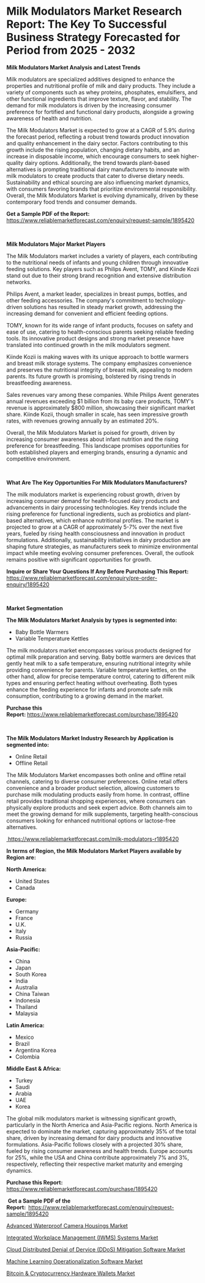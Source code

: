 <p><h1>Milk Modulators Market Research Report: The Key To Successful Business Strategy Forecasted for Period from 2025 - 2032</h1></p><p><strong>Milk Modulators Market Analysis and Latest Trends</strong></p>
<p><p>Milk modulators are specialized additives designed to enhance the properties and nutritional profile of milk and dairy products. They include a variety of components such as whey proteins, phosphates, emulsifiers, and other functional ingredients that improve texture, flavor, and stability. The demand for milk modulators is driven by the increasing consumer preference for fortified and functional dairy products, alongside a growing awareness of health and nutrition.</p><p>The Milk Modulators Market is expected to grow at a CAGR of 5.9% during the forecast period, reflecting a robust trend towards product innovation and quality enhancement in the dairy sector. Factors contributing to this growth include the rising population, changing dietary habits, and an increase in disposable income, which encourage consumers to seek higher-quality dairy options. Additionally, the trend towards plant-based alternatives is prompting traditional dairy manufacturers to innovate with milk modulators to create products that cater to diverse dietary needs. Sustainability and ethical sourcing are also influencing market dynamics, with consumers favoring brands that prioritize environmental responsibility. Overall, the Milk Modulators Market is evolving dynamically, driven by these contemporary food trends and consumer demands.</p></p>
<p><strong>Get a Sample PDF of the Report:&nbsp;</strong> <a href="https://www.reliablemarketforecast.com/enquiry/request-sample/1895420?utm_campaign=1875&utm_medium=2&utm_source=Github&utm_content=ia&utm_term=28032025&utm_id=milk-modulators">https://www.reliablemarketforecast.com/enquiry/request-sample/1895420</a></p>
<p>&nbsp;</p>
<p><strong>Milk Modulators Major Market Players</strong></p>
<p><p>The Milk Modulators market includes a variety of players, each contributing to the nutritional needs of infants and young children through innovative feeding solutions. Key players such as Philips Avent, TOMY, and Kiinde Kozii stand out due to their strong brand recognition and extensive distribution networks.</p><p>Philips Avent, a market leader, specializes in breast pumps, bottles, and other feeding accessories. The company's commitment to technology-driven solutions has resulted in steady market growth, addressing the increasing demand for convenient and efficient feeding options. </p><p>TOMY, known for its wide range of infant products, focuses on safety and ease of use, catering to health-conscious parents seeking reliable feeding tools. Its innovative product designs and strong market presence have translated into continued growth in the milk modulators segment.</p><p>Kiinde Kozii is making waves with its unique approach to bottle warmers and breast milk storage systems. The company emphasizes convenience and preserves the nutritional integrity of breast milk, appealing to modern parents. Its future growth is promising, bolstered by rising trends in breastfeeding awareness.</p><p>Sales revenues vary among these companies. While Philips Avent generates annual revenues exceeding $1 billion from its baby care products, TOMY's revenue is approximately $800 million, showcasing their significant market share. Kiinde Kozii, though smaller in scale, has seen impressive growth rates, with revenues growing annually by an estimated 20%.</p><p>Overall, the Milk Modulators Market is poised for growth, driven by increasing consumer awareness about infant nutrition and the rising preference for breastfeeding. This landscape promises opportunities for both established players and emerging brands, ensuring a dynamic and competitive environment.</p></p>
<p>&nbsp;</p>
<p><strong>What Are The Key Opportunities For Milk Modulators Manufacturers?</strong></p>
<p><p>The milk modulators market is experiencing robust growth, driven by increasing consumer demand for health-focused dairy products and advancements in dairy processing technologies. Key trends include the rising preference for functional ingredients, such as probiotics and plant-based alternatives, which enhance nutritional profiles. The market is projected to grow at a CAGR of approximately 5-7% over the next five years, fueled by rising health consciousness and innovation in product formulations. Additionally, sustainability initiatives in dairy production are shaping future strategies, as manufacturers seek to minimize environmental impact while meeting evolving consumer preferences. Overall, the outlook remains positive with significant opportunities for growth.</p></p>
<p><strong>Inquire or Share Your Questions If Any Before Purchasing This Report:</strong> <a href="https://www.reliablemarketforecast.com/enquiry/pre-order-enquiry/1895420?utm_campaign=1875&utm_medium=2&utm_source=Github&utm_content=ia&utm_term=28032025&utm_id=milk-modulators">https://www.reliablemarketforecast.com/enquiry/pre-order-enquiry/1895420</a></p>
<p>&nbsp;</p>
<p><strong>Market Segmentation</strong></p>
<p><strong>The Milk Modulators Market Analysis by types is segmented into:</strong></p>
<p><ul><li>Baby Bottle Warmers</li><li>Variable Temperature Kettles</li></ul></p>
<p><p>The milk modulators market encompasses various products designed for optimal milk preparation and serving. Baby bottle warmers are devices that gently heat milk to a safe temperature, ensuring nutritional integrity while providing convenience for parents. Variable temperature kettles, on the other hand, allow for precise temperature control, catering to different milk types and ensuring perfect heating without overheating. Both types enhance the feeding experience for infants and promote safe milk consumption, contributing to a growing demand in the market.</p></p>
<p><strong>Purchase this Report:&nbsp;</strong><a href="https://www.reliablemarketforecast.com/purchase/1895420?utm_campaign=1875&utm_medium=2&utm_source=Github&utm_content=ia&utm_term=28032025&utm_id=milk-modulators">https://www.reliablemarketforecast.com/purchase/1895420</a></p>
<p>&nbsp;</p>
<p><strong>The Milk Modulators Market Industry Research by Application is segmented into:</strong></p>
<p><ul><li>Online Retail</li><li>Offline Retail</li></ul></p>
<p><p>The Milk Modulators Market encompasses both online and offline retail channels, catering to diverse consumer preferences. Online retail offers convenience and a broader product selection, allowing customers to purchase milk modulating products easily from home. In contrast, offline retail provides traditional shopping experiences, where consumers can physically explore products and seek expert advice. Both channels aim to meet the growing demand for milk supplements, targeting health-conscious consumers looking for enhanced nutritional options or lactose-free alternatives.</p></p>
<p><a href="https://www.reliablemarketforecast.com/milk-modulators-r1895420?utm_campaign=1875&utm_medium=2&utm_source=Github&utm_content=ia&utm_term=28032025&utm_id=milk-modulators">&nbsp;https://www.reliablemarketforecast.com/milk-modulators-r1895420</a></p>
<p><strong>In terms of Region, the Milk Modulators Market Players available by Region are:</strong></p>
<p>
    <p> <strong> North America: </strong>
        <ul>
            <li>United States</li>
            <li>Canada</li>
        </ul>
        </p> 
    <p> <strong> Europe: </strong>
        <ul>
            <li>Germany</li>
            <li>France</li>
            <li>U.K.</li>
            <li>Italy</li>
            <li>Russia</li>
        </ul>
        </p> 
    <p> <strong> Asia-Pacific: </strong>
        <ul>
            <li>China</li>
            <li>Japan</li>
            <li>South Korea</li>
            <li>India</li>
            <li>Australia</li>
            <li>China Taiwan</li>
            <li>Indonesia</li>
            <li>Thailand</li>
            <li>Malaysia</li>
        </ul>
        </p> 
    <p> <strong> Latin America: </strong>
        <ul>
            <li>Mexico</li>
            <li>Brazil</li>
            <li>Argentina Korea</li>
            <li>Colombia</li>
        </ul>
        </p> 
    <p> <strong> Middle East & Africa: </strong>
        <ul>
            <li>Turkey</li>
            <li>Saudi</li>
            <li>Arabia</li>
            <li>UAE</li>
            <li>Korea</li>
        </ul>
    </p>
    </p>
<p><p>The global milk modulators market is witnessing significant growth, particularly in the North America and Asia-Pacific regions. North America is expected to dominate the market, capturing approximately 35% of the total share, driven by increasing demand for dairy products and innovative formulations. Asia-Pacific follows closely with a projected 30% share, fueled by rising consumer awareness and health trends. Europe accounts for 25%, while the USA and China contribute approximately 7% and 3%, respectively, reflecting their respective market maturity and emerging dynamics.</p></p>
<p><strong>Purchase this Report: </strong><a href="https://www.reliablemarketforecast.com/purchase/1895420?utm_campaign=1875&utm_medium=2&utm_source=Github&utm_content=ia&utm_term=28032025&utm_id=milk-modulators">https://www.reliablemarketforecast.com/purchase/1895420</a></p>
<p>&nbsp;<strong>Get a Sample PDF of the Report:&nbsp;&nbsp;</strong><a href="https://www.reliablemarketforecast.com/enquiry/request-sample/1895420?utm_campaign=1875&utm_medium=2&utm_source=Github&utm_content=ia&utm_term=28032025&utm_id=milk-modulators">https://www.reliablemarketforecast.com/enquiry/request-sample/1895420</a></p>
<p><strong></strong></p>
<p><p><a href="https://github.com/yenagmah/Market-Research-Report-List-1/blob/main/advanced-waterproof-camera-housings-market.md?utm_campaign=1875&utm_medium=2&utm_source=Github&utm_content=ia&utm_term=28032025&utm_id=milk-modulators">Advanced Waterproof Camera Housings Market</a></p><p><a href="https://github.com/omemaeuseda/Market-Research-Report-List-1/blob/main/integrated-workplace-management-iwms-systems-market.md?utm_campaign=1875&utm_medium=2&utm_source=Github&utm_content=ia&utm_term=28032025&utm_id=milk-modulators">Integrated Workplace Management (IWMS) Systems Market</a></p><p><a href="https://github.com/kevoncesya4j/Market-Research-Report-List-1/blob/main/cloud-distributed-denial-of-dervice-ddos-mitigation-software-market.md?utm_campaign=1875&utm_medium=2&utm_source=Github&utm_content=ia&utm_term=28032025&utm_id=milk-modulators">Cloud Distributed Denial of Dervice (DDoS) Mitigation Software Market</a></p><p><a href="https://github.com/rentzszaszjn/Market-Research-Report-List-1/blob/main/machine-learning-operationalization-software-market.md?utm_campaign=1875&utm_medium=2&utm_source=Github&utm_content=ia&utm_term=28032025&utm_id=milk-modulators">Machine Learning Operationalization Software Market</a></p><p><a href="https://github.com/sitarzerpa3d/Market-Research-Report-List-1/blob/main/bitcoin-cryptocurrency-hardware-wallets-market.md?utm_campaign=1875&utm_medium=2&utm_source=Github&utm_content=ia&utm_term=28032025&utm_id=milk-modulators">Bitcoin & Cryptocurrency Hardware Wallets Market</a></p></p>